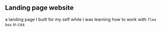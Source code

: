 ## Landing page website

a landing page I built for my self while I was learning how to work with `flex box` in css
